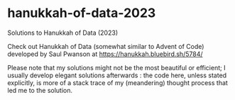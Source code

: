 # hanukkah-of-data-2023
Solutions to Hanukkah of Data (2023)

Check out Hanukkah of Data (somewhat similar to Advent of Code) developed by Saul Pwanson at https://hanukkah.bluebird.sh/5784/ 

Please note that my solutions might not be the most beautiful or efficient; I usually develop elegant solutions afterwards : the code here, unless stated explicitly, is more of a stack trace of my (meandering) thought process that led me to the solution.